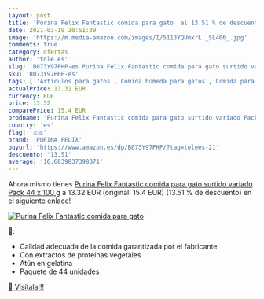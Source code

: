 ```yaml
---
layout: post
title: 'Purina Felix Fantastic comida para gato  al 13.51 % de descuento'
date: 2021-03-19 20:51:39
image: 'https://m.media-amazon.com/images/I/511JYQUmxrL._SL400_.jpg'
comments: true
category: ofertas
author: 'tole.es'
slug: 'B073Y97PHP-es Purina Felix Fantastic comida para gato surtido variado...'
sku: 'B073Y97PHP-es'
tags: [ 'Artículos para gatos','Comida húmeda para gatos','Comida para gatos','Productos para mascotas','purina','purina felix', ]
actualPrice: 13.32 EUR
currency: EUR
price: 13.32
comparePrice: 15.4 EUR
prodname: 'Purina Felix Fantastic comida para gato surtido variado Pack 44 x 100 g'
country: 'es'
flag: '🇪🇸'
brand: 'PURINA FELIX'
buyurl: 'https://www.amazon.es/dp/B073Y97PHP/?tag=tolees-21'
descuento: '13.51'
average: '16.6839837398371'
---
```


Ahora mismo tienes [Purina Felix Fantastic comida para gato surtido variado Pack 44 x 100 g](https://www.amazon.es/dp/B073Y97PHP/?tag=tolees-21) a 13.32 EUR (original: 15.4 EUR) (13.51 %  de descuento) en el siguiente enlace!

[![Purina Felix Fantastic comida para gato ](https://m.media-amazon.com/images/I/511JYQUmxrL._SL400_.jpg)](https://www.amazon.es/dp/B073Y97PHP/?tag=tolees-21)

🔎:

- Calidad adecuada de la comida garantizada por el fabricante
- Con extractos de proteínas vegetales
- Atún en gelatina
- Paquete de 44 unidades

[🛒 Visítala!!!](https://www.amazon.es/dp/B073Y97PHP/?tag=tolees-21)

